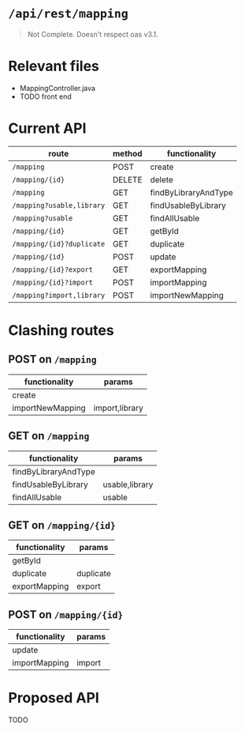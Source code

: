 # `/api/rest/mapping`
> Not Complete.
> Doesn't respect oas v3.1.

# Relevant files
- MappingController.java
- TODO front end

# Current API
|route|method|functionality|
|-|-|-|
|`/mapping`|POST|create|
|`/mapping/{id}`|DELETE|delete|
|`/mapping`|GET|findByLibraryAndType|
|`/mapping?usable,library`|GET|findUsableByLibrary|
|`/mapping?usable`|GET|findAllUsable|
|`/mapping/{id}`|GET|getById|
|`/mapping/{id}?duplicate`|GET|duplicate|
|`/mapping/{id}`|POST|update|
|`/mapping/{id}?export`|GET|exportMapping|
|`/mapping/{id}?import`|POST|importMapping|
|`/mapping?import,library`|POST|importNewMapping|

# Clashing routes

## POST on `/mapping`
|functionality|params|
|-|-|
|create||
|importNewMapping|import,library|

## GET on `/mapping`
|functionality|params|
|-|-|
|findByLibraryAndType||
|findUsableByLibrary|usable,library|
|findAllUsable|usable|

## GET on `/mapping/{id}`
|functionality|params|
|-|-|
|getById||
|duplicate|duplicate|
|exportMapping|export|

## POST on `/mapping/{id}`
|functionality|params|
|-|-|
|update||
|importMapping|import|

# Proposed API
TODO